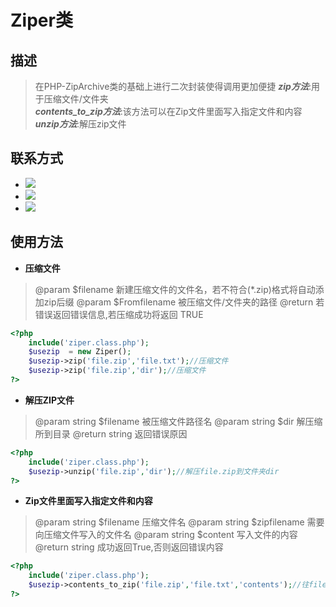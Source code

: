 # Ziper类

## 描述

> 在PHP-ZipArchive类的基础上进行二次封装使得调用更加便捷
> ***zip方法***:用于压缩文件/文件夹  
>***contents_to_zip方法***:该方法可以在Zip文件里面写入指定文件和内容
>***unzip方法***:解压zip文件                      



## 联系方式

- ![](https://img.shields.io/badge/%E4%BD%9C%E8%80%85-Gqleung-brightgreen.svg)  
- ![](https://img.shields.io/badge/%E5%8D%9A%E5%AE%A2-xiao%20leung's%20Blog-blueviolet) 
- [![](https://img.shields.io/badge/Github-sharpleung-green?logo=appveyor&style=flat)](https://github.com/sharpleung)

## 使用方法

- **压缩文件**

>@param  $filename     新建压缩文件的文件名，若不符合(*.zip)格式将自动添加zip后缀
>@param  $Fromfilename 被压缩文件/文件夹的路径
>@return             若错误返回错误信息,若压缩成功将返回 TRUE

```php
<?php
    include('ziper.class.php');
    $usezip  = new Ziper();
	$usezip->zip('file.zip','file.txt');//压缩文件
	$usezip->zip('file.zip','dir');//压缩文件
?>
```

- **解压ZIP文件**

> @param  string $filename 被压缩文件路径名
> @param  string $dir      解压缩所到目录
> @return string           返回错误原因

```php
<?php
    include('ziper.class.php');
	$usezip->unzip('file.zip','dir');//解压file.zip到文件夹dir
?>
```

- **Zip文件里面写入指定文件和内容**

>@param  string $filename    压缩文件名
>@param  string $zipfilename 需要向压缩文件写入的文件名
>@param  string $content     写入文件的内容
>@return string              成功返回True,否则返回错误内容

```php
<?php
    include('ziper.class.php');
	$usezip->contents_to_zip('file.zip','file.txt','contents');//往file.zip写入一个文件file.txt,内容为content
?>
```

